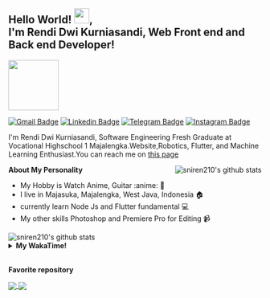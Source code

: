 ## Hello World! <img src="https://media.giphy.com/media/hvRJCLFzcasrR4ia7z/giphy.gif" width="30px"/>,<br> I'm Rendi Dwi Kurniasandi, Web Front end and Back end Developer!

<img src="https://media.giphy.com/media/M9gbBd9nbDrOTu1Mqx/giphy.gif" width="100"/>
<!-- <img src="https://komarev.com/ghpvc/?username=sniren210&style=flat-square&color=blue" alt=""/> -->

[![Gmail Badge](https://img.shields.io/badge/-Gmail-white?style=plastic&logo=Gmail&link=mailto:sniren2002@gmail.com)](mailto:sniren2002@gmail.com)
[![Linkedin Badge](https://img.shields.io/badge/-LinkedIn-blue?style=plastic&logo=Linkedin&link=https://www.linkedin.com/in/rendi-dwi-kurniasandi-9442571b6/)](https://www.linkedin.com/in/rendi-dwi-kurniasandi-9442571b6/)
[![Telegram Badge](https://img.shields.io/badge/-Telegram-blue?style=plastic&logo=telegram&link=https://t.me/Blank202)](https://t.me/Blank202)
[![Instagram Badge](https://img.shields.io/badge/-Instagram-white?style=plastic&logo=instagram&link=https://www.instagram.com/r3ndks/)](https://www.instagram.com/r3ndks/)

I'm Rendi Dwi Kurniasandi, Software Engineering Fresh Graduate at Vocational Highschool 1 Majalengka.Website,Robotics, Flutter, and Machine Learning Enthusiast.You can reach me on [this page](https://sniren210.github.io/)

<img align="right" alt="sniren210's github stats" src="https://github-readme-stats.vercel.app/api/top-langs/?username=sniren210&theme=shades-of-purple&count_private=true&show_icons=true"/>

**About My Personality**

- My Hobby is Watch Anime, Guitar :anime: :guitar:
- I live in Majasuka, Majalengka, West Java, Indonesia :house:
- currently learn Node Js and Flutter fundamental :computer:
- My other skills Photoshop and Premiere Pro for Editing :video_camera:

<img alt="sniren210's github stats" src="https://github-readme-stats.vercel.app/api?username=sniren210&show_icons=true&hide_border=true&include_all_commits=true&line_height=24&theme=shades-of-purple"/>

<details>
  <summary><b>My WakaTime!</b></summary>
  <br>
  
 <!--START_SECTION:waka-->
 ![Lines of code](https://img.shields.io/badge/From%20Hello%20World%20I%27ve%20Written-301164%20lines%20of%20code-blue)

**I'm a Night 🦉**

```text
🌞 Morning    88 commits     ███░░░░░░░░░░░░░░░░░░░░░░   15.44%
🌆 Daytime    115 commits    █████░░░░░░░░░░░░░░░░░░░░   20.18%
🌃 Evening    161 commits    ███████░░░░░░░░░░░░░░░░░░   28.25%
🌙 Night      206 commits    █████████░░░░░░░░░░░░░░░░   36.14%

```

📅 **I'm Most Productive on Sunday**

```text
Monday       81 commits     ███░░░░░░░░░░░░░░░░░░░░░░   14.21%
Tuesday      49 commits     ██░░░░░░░░░░░░░░░░░░░░░░░   8.6%
Wednesday    44 commits     ██░░░░░░░░░░░░░░░░░░░░░░░   7.72%
Thursday     75 commits     ███░░░░░░░░░░░░░░░░░░░░░░   13.16%
Friday       86 commits     ███░░░░░░░░░░░░░░░░░░░░░░   15.09%
Saturday     91 commits     ████░░░░░░░░░░░░░░░░░░░░░   15.96%
Sunday       144 commits    ██████░░░░░░░░░░░░░░░░░░░   25.26%

```

📊 **This Week I Spent My Time On**

```text
⌚︎ Time Zone: Asia/Bangkok

💬 Programming Languages:
Dart                     14 hrs 28 mins      ███████████████████░░░░░░   76.7%
HTML                     2 hrs               ████████████████░░░░░░░░░   10.62%
PHP                      37 mins             ████████████████░░░░░░░░░   3.33%
YAML                     24 mins             ████░░░░░░░░░░░░░░░░░░░░░   2.21%
JSON                     23 mins             ██░░░░░░░░░░░░░░░░░░░░░░░   2.11%

🔥 Editors:
VS Code                         18 hrs 8 mins       ████████████████████████░   96.12%
Android Studio                  43 mins             █░░░░░░░░░░░░░░░░░░░░░░░░   3.88%

💻 Operating System:
Windows                      18 hrs 8 mins       ████████████████████████░   96.12%
Mac                          43 mins             █░░░░░░░░░░░░░░░░░░░░░░░░   3.88%

```

**I Mostly Code in Kotlin**

```text
Kotlin                   19 repos            ██████████████░░░░░░░░░░░   57.58%
Dart                     10 repos            ███████░░░░░░░░░░░░░░░░░░   30.3%
Jupyter Notebook         2 repos             █░░░░░░░░░░░░░░░░░░░░░░░░   6.06%
CSS                      1 repo              ░░░░░░░░░░░░░░░░░░░░░░░░░   3.03%
HTML                     1 repo              ░░░░░░░░░░░░░░░░░░░░░░░░░   3.03%

```

Last Updated on 26/09/2021

<!--END_SECTION:waka-->
</details>

<br>

**Favorite repository**

<a href="https://github.com/sniren210/movie-app-flutter">
  <img align="center" src="https://github-readme-stats.vercel.app/api/pin/?username=sniren210&repo=movie-app-flutter&title_color=fff&icon_color=f9f9f9&text_color=9f9f9f&bg_color=151515" />
</a>
<a href="https://github.com/sniren210/pengawasan-corona">
  <img align="center" src="https://github-readme-stats.vercel.app/api/pin/?username=sniren210&repo=pengawasan-corona&title_color=fff&icon_color=f9f9f9&text_color=9f9f9f&bg_color=151515" />
</a>

